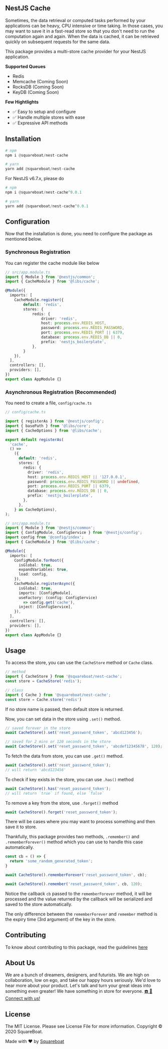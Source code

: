 ## NestJS Cache

Sometimes, the data retrieval or computed tasks performed by your applications can be heavy, CPU intensive or time taking. In those cases, you may want to save it in a fast-read store so that you don't need to run the computation again and again. When the data is cached, it can be retrieved quickly on subsequent requests for the same data.

This package provides a multi-store cache provider for your NestJS application.

__Supported Queues__

- Redis
- Memcache (Coming Soon)
- RocksDB (Coming Soon)
- KeyDB (Coming Soon)

__Few Hightlights__

- ✅ Easy to setup and configure
- ✅ Handle multiple stores with ease
- ✅ Expressive API methods

## Installation
```py
# npm
npm i @squareboat/nest-cache

# yarn
yarn add @squareboat/nest-cache
```

For NestJS v6.7.x, please do

```py
# npm
npm i @squareboat/nest-cache^0.0.1

# yarn
yarn add @squareboat/nest-cache^0.0.1
```

## Configuration
Now that the installation is done, you need to configure the package as mentioned below.

### Synchronous Registration
You can register the cache module like below
```typescript
// src/app.module.ts
import { Module } from '@nestjs/common';
import { CacheModule } from '@libs/cache';

@Module({
  imports: [
    CacheModule.register({
        default: 'redis',
        stores: {
            redis: {
                driver: 'redis',
                host: process.env.REDIS_HOST,
                password: process.env.REDIS_PASSWORD,
                port: process.env.REDIS_PORT || 6379,
                database: process.env.REDIS_DB || 0,
                prefix: 'nestjs_boilerplate',
            },
        }
    }),
  ],
  controllers: [],
  providers: [],
})
export class AppModule {}
```

### Asynchronous Registration (Recommended)
You need to create a file, `config/cache.ts`

```typescript
// config/cache.ts

import { registerAs } from '@nestjs/config';
import { basePath } from '@libs/core';
import { CacheOptions } from '@libs/cache';

export default registerAs(
  'cache',
  () =>
    ({
      default: 'redis',
      stores: {
        redis: {
          driver: 'redis',
          host: process.env.REDIS_HOST || '127.0.0.1',
          password: process.env.REDIS_PASSWORD || undefined,
          port: process.env.REDIS_PORT || 6379,
          database: process.env.REDIS_DB || 0,
          prefix: 'nestjs_boilerplate',
        },
      },
    } as CacheOptions),
);
```

```typescript
// src/app.module.ts
import { Module } from '@nestjs/common';
import { ConfigModule, ConfigService } from '@nestjs/config';
import config from '@config/index';
import { CacheModule } from '@libs/cache';

@Module({
  imports: [
    ConfigModule.forRoot({
      isGlobal: true,
      expandVariables: true,
      load: config,
    }),
    CacheModule.registerAsync({
      isGlobal: true,
      imports: [ConfigModule],
      useFactory: (config: ConfigService) 
        => config.get('cache'),
      inject: [ConfigService],
    }),
  ],
  controllers: [],
  providers: [],
})
export class AppModule {}
```

## Usage

To access the store, you can use the `CacheStore` method or `Cache` class.

```typescript
// method
import { CacheStore } from '@squareboat/nest-cache';
const store = CacheStore('redis');

// class
import { Cache } from '@squareboat/nest-cache';
const store = Cache.store('redis')
```
If no store name is passed, then default store is returned.

Now, you can set data in the store using `.set()` method.
```typescript
// saved forever in the store
await CacheStore().set('reset_password_token', 'abcd123456');

// saved for 2 mins or 120 seconds in the store
await CacheStore().set('reset_password_token', 'abcdef12345678', 120);
```

To fetch the data from store, you can use `.get()` method.

```typescript
await CacheStore().set('reset_password_token'); 
// will return 'abcd123456'
```

To check if key exists in the store, you can use `.has()` method

```typescript
await CacheStore().has('reset_password_token');
// will return `true` if found, else `false`
```

To remove a key from the store, use `.forget()` method

```typescript
await CacheStore().forget('reset_password_token');
```

There will be cases where you may want to process something and then save it to store. 

Thankfully, this package provides two methods, `.remember()` and `.rememberForever()` method which you can use to handle this case automatically.

```typescript
const cb = () => {
  return 'some_random_generated_token';
}

await CacheStore().rememberForever('reset_password_token', cb);

await CacheStore().remember('reset_password_token', cb, 120);
```

Notice the callback `cb` passed to the `rememberForever` method, it will be processed and the value returned by the callback will be serialized and saved to the store automatically.

The only difference between the `rememberForever` and `remember` method is the expiry time (3rd argument) of the key in the store.

## Contributing

To know about contributing to this package, read the guidelines [here](./CONTRIBUTING.md)


## About Us

We are a bunch of dreamers, designers, and futurists. We are high on collaboration, low on ego, and take our happy hours seriously. We'd love to hear more about your product. Let's talk and turn your great ideas into something even greater! We have something in store for everyone. [☎️ 📧 Connect with us!](https://squareboat.com/contact)

## License

The MIT License. Please see License File for more information. Copyright © 2020 SquareBoat.

Made with ❤️ by [Squareboat](https://squareboat.com)
